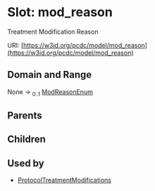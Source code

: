 
# Slot: mod_reason


Treatment Modification Reason

URI: [https://w3id.org/pcdc/model/mod_reason](https://w3id.org/pcdc/model/mod_reason)


## Domain and Range

None &#8594;  <sub>0..1</sub> [ModReasonEnum](ModReasonEnum.md)

## Parents


## Children


## Used by

 * [ProtocolTreatmentModifications](ProtocolTreatmentModifications.md)
